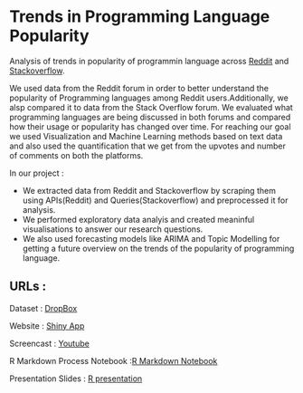 # Trends in Programming Language Popularity

Analysis of trends in popularity of programmin language across [Reddit](https://reddit.com/) and [Stackoverflow](https://stackoverflow.com/).

We used data from the Reddit forum in order to better understand the popularity of Programming languages among Reddit users.Additionally, we alsp compared it to data from the Stack Overflow forum. We evaluated what programming languages are being discussed in both forums and compared how their usage or popularity has changed over time. For reaching our goal we used Visualization and Machine Learning methods based on text data and also used the quantification that we get from the upvotes and number of comments on both the platforms.

In our project :
- We extracted data from Reddit and Stackoverflow by scraping them using APIs(Reddit) and Queries(Stackoverflow) and preprocessed it for analysis.
- We performed exploratory data analyis and created meaninful visualisations to answer our research questions.
- We also used forecasting models like ARIMA and Topic Modelling for getting a future overview on the trends of the popularity of programming language.


## URLs :

Dataset : [DropBox](https://www.dropbox.com/sh/qxgrwp2wyae8i3x/AADNAv3jR6gOaKonMNWt94Kia?dl=0)

Website : [Shiny App](https://mthane.shinyapps.io/TrendsinProgrammingLanguage/)

Screencast : [Youtube](https://www.youtube.com/watch?v=0_W7ekFKxPA)

R Markdown Process Notebook :[R Markdown Notebook](https://github.com/mthane/Rscraping/blob/master/Final-Process-Notebook.html)

Presentation Slides : [R presentation](https://rpubs.com/mthane93/TPLP)

